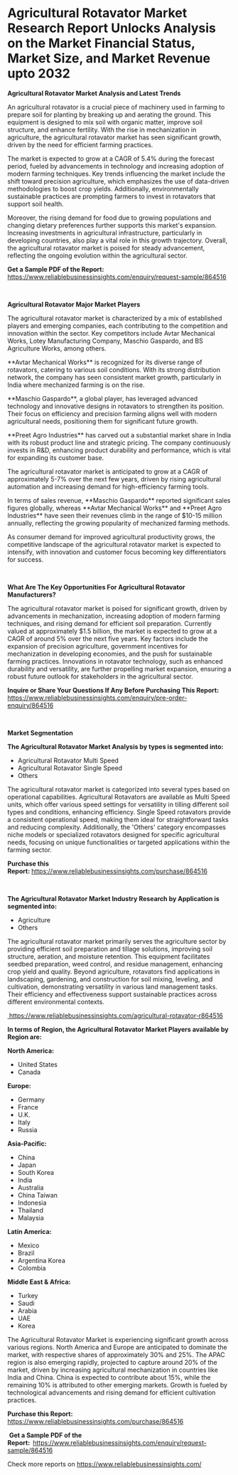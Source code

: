 <p><h1>Agricultural Rotavator Market Research Report Unlocks Analysis on the Market Financial Status, Market Size, and Market Revenue upto 2032</h1></p><p><strong>Agricultural Rotavator Market Analysis and Latest Trends</strong></p>
<p><p>An agricultural rotavator is a crucial piece of machinery used in farming to prepare soil for planting by breaking up and aerating the ground. This equipment is designed to mix soil with organic matter, improve soil structure, and enhance fertility. With the rise in mechanization in agriculture, the agricultural rotavator market has seen significant growth, driven by the need for efficient farming practices.</p><p>The market is expected to grow at a CAGR of 5.4% during the forecast period, fueled by advancements in technology and increasing adoption of modern farming techniques. Key trends influencing the market include the shift toward precision agriculture, which emphasizes the use of data-driven methodologies to boost crop yields. Additionally, environmentally sustainable practices are prompting farmers to invest in rotavators that support soil health.</p><p>Moreover, the rising demand for food due to growing populations and changing dietary preferences further supports this market's expansion. Increasing investments in agricultural infrastructure, particularly in developing countries, also play a vital role in this growth trajectory. Overall, the agricultural rotavator market is poised for steady advancement, reflecting the ongoing evolution within the agricultural sector.</p></p>
<p><strong>Get a Sample PDF of the Report:&nbsp;</strong> <a href="https://www.reliablebusinessinsights.com/enquiry/request-sample/864516?utm_campaign=2323&utm_medium=2&utm_source=Github&utm_content=ia&utm_term=20022025&utm_id=agricultural-rotavator">https://www.reliablebusinessinsights.com/enquiry/request-sample/864516</a></p>
<p>&nbsp;</p>
<p><strong>Agricultural Rotavator Major Market Players</strong></p>
<p><p>The agricultural rotavator market is characterized by a mix of established players and emerging companies, each contributing to the competition and innovation within the sector. Key competitors include Avtar Mechanical Works, Lotey Manufacturing Company, Maschio Gaspardo, and BS Agriculture Works, among others.</p><p>**Avtar Mechanical Works** is recognized for its diverse range of rotavators, catering to various soil conditions. With its strong distribution network, the company has seen consistent market growth, particularly in India where mechanized farming is on the rise. </p><p>**Maschio Gaspardo**, a global player, has leveraged advanced technology and innovative designs in rotavators to strengthen its position. Their focus on efficiency and precision farming aligns well with modern agricultural needs, positioning them for significant future growth.</p><p>**Preet Agro Industries** has carved out a substantial market share in India with its robust product line and strategic pricing. The company continuously invests in R&D, enhancing product durability and performance, which is vital for expanding its customer base.</p><p>The agricultural rotavator market is anticipated to grow at a CAGR of approximately 5-7% over the next few years, driven by rising agricultural automation and increasing demand for high-efficiency farming tools. </p><p>In terms of sales revenue, **Maschio Gaspardo** reported significant sales figures globally, whereas **Avtar Mechanical Works** and **Preet Agro Industries** have seen their revenues climb in the range of $10-15 million annually, reflecting the growing popularity of mechanized farming methods. </p><p>As consumer demand for improved agricultural productivity grows, the competitive landscape of the agricultural rotavator market is expected to intensify, with innovation and customer focus becoming key differentiators for success.</p></p>
<p>&nbsp;</p>
<p><strong>What Are The Key Opportunities For Agricultural Rotavator Manufacturers?</strong></p>
<p><p>The agricultural rotavator market is poised for significant growth, driven by advancements in mechanization, increasing adoption of modern farming techniques, and rising demand for efficient soil preparation. Currently valued at approximately $1.5 billion, the market is expected to grow at a CAGR of around 5% over the next five years. Key factors include the expansion of precision agriculture, government incentives for mechanization in developing economies, and the push for sustainable farming practices. Innovations in rotavator technology, such as enhanced durability and versatility, are further propelling market expansion, ensuring a robust future outlook for stakeholders in the agricultural sector.</p></p>
<p><strong>Inquire or Share Your Questions If Any Before Purchasing This Report:</strong> <a href="https://www.reliablebusinessinsights.com/enquiry/pre-order-enquiry/864516?utm_campaign=2323&utm_medium=2&utm_source=Github&utm_content=ia&utm_term=20022025&utm_id=agricultural-rotavator">https://www.reliablebusinessinsights.com/enquiry/pre-order-enquiry/864516</a></p>
<p>&nbsp;</p>
<p><strong>Market Segmentation</strong></p>
<p><strong>The Agricultural Rotavator Market Analysis by types is segmented into:</strong></p>
<p><ul><li>Agricultural Rotavator Multi Speed</li><li>Agricultural Rotavator Single Speed</li><li>Others</li></ul></p>
<p><p>The agricultural rotavator market is categorized into several types based on operational capabilities. Agricultural Rotavators are available as Multi Speed units, which offer various speed settings for versatility in tilling different soil types and conditions, enhancing efficiency. Single Speed rotavators provide a consistent operational speed, making them ideal for straightforward tasks and reducing complexity. Additionally, the 'Others' category encompasses niche models or specialized rotavators designed for specific agricultural needs, focusing on unique functionalities or targeted applications within the farming sector.</p></p>
<p><strong>Purchase this Report:&nbsp;</strong><a href="https://www.reliablebusinessinsights.com/purchase/864516?utm_campaign=2323&utm_medium=2&utm_source=Github&utm_content=ia&utm_term=20022025&utm_id=agricultural-rotavator">https://www.reliablebusinessinsights.com/purchase/864516</a></p>
<p>&nbsp;</p>
<p><strong>The Agricultural Rotavator Market Industry Research by Application is segmented into:</strong></p>
<p><ul><li>Agriculture</li><li>Others</li></ul></p>
<p><p>The agricultural rotavator market primarily serves the agriculture sector by providing efficient soil preparation and tillage solutions, improving soil structure, aeration, and moisture retention. This equipment facilitates seedbed preparation, weed control, and residue management, enhancing crop yield and quality. Beyond agriculture, rotavators find applications in landscaping, gardening, and construction for soil mixing, leveling, and cultivation, demonstrating versatility in various land management tasks. Their efficiency and effectiveness support sustainable practices across different environmental contexts.</p></p>
<p><a href="https://www.reliablebusinessinsights.com/agricultural-rotavator-r864516?utm_campaign=2323&utm_medium=2&utm_source=Github&utm_content=ia&utm_term=20022025&utm_id=agricultural-rotavator">&nbsp;https://www.reliablebusinessinsights.com/agricultural-rotavator-r864516</a></p>
<p><strong>In terms of Region, the Agricultural Rotavator Market Players available by Region are:</strong></p>
<p>
    <p> <strong> North America: </strong>
        <ul>
            <li>United States</li>
            <li>Canada</li>
        </ul>
        </p> 
    <p> <strong> Europe: </strong>
        <ul>
            <li>Germany</li>
            <li>France</li>
            <li>U.K.</li>
            <li>Italy</li>
            <li>Russia</li>
        </ul>
        </p> 
    <p> <strong> Asia-Pacific: </strong>
        <ul>
            <li>China</li>
            <li>Japan</li>
            <li>South Korea</li>
            <li>India</li>
            <li>Australia</li>
            <li>China Taiwan</li>
            <li>Indonesia</li>
            <li>Thailand</li>
            <li>Malaysia</li>
        </ul>
        </p> 
    <p> <strong> Latin America: </strong>
        <ul>
            <li>Mexico</li>
            <li>Brazil</li>
            <li>Argentina Korea</li>
            <li>Colombia</li>
        </ul>
        </p> 
    <p> <strong> Middle East & Africa: </strong>
        <ul>
            <li>Turkey</li>
            <li>Saudi</li>
            <li>Arabia</li>
            <li>UAE</li>
            <li>Korea</li>
        </ul>
    </p>
    </p>
<p><p>The Agricultural Rotavator Market is experiencing significant growth across various regions. North America and Europe are anticipated to dominate the market, with respective shares of approximately 30% and 25%. The APAC region is also emerging rapidly, projected to capture around 20% of the market, driven by increasing agricultural mechanization in countries like India and China. China is expected to contribute about 15%, while the remaining 10% is attributed to other emerging markets. Growth is fueled by technological advancements and rising demand for efficient cultivation practices.</p></p>
<p><strong>Purchase this Report: </strong><a href="https://www.reliablebusinessinsights.com/purchase/864516?utm_campaign=2323&utm_medium=2&utm_source=Github&utm_content=ia&utm_term=20022025&utm_id=agricultural-rotavator">https://www.reliablebusinessinsights.com/purchase/864516</a></p>
<p>&nbsp;<strong>Get a Sample PDF of the Report:&nbsp;&nbsp;</strong><a href="https://www.reliablebusinessinsights.com/enquiry/request-sample/864516?utm_campaign=2323&utm_medium=2&utm_source=Github&utm_content=ia&utm_term=20022025&utm_id=agricultural-rotavator">https://www.reliablebusinessinsights.com/enquiry/request-sample/864516</a></p>
<p><strong></strong></p>
<p>Check more reports on <a href="https://www.reliablebusinessinsights.com/?utm_campaign=2323&utm_medium=2&utm_source=Github&utm_content=ia&utm_term=20022025&utm_id=agricultural-rotavator">https://www.reliablebusinessinsights.com/</a></p>